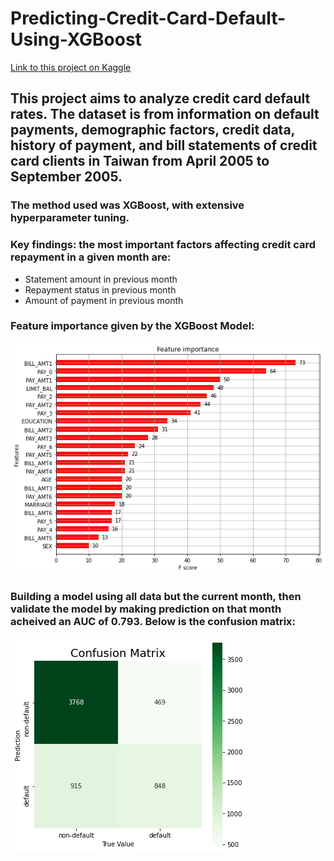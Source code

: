 # Predicting-Credit-Card-Default-Using-XGBoost

[Link to this project on Kaggle](https://www.kaggle.com/yuankunsong/predicting-credit-card-default-auc-0-793)

## This project aims to analyze credit card default rates. The dataset is from information on default payments, demographic factors, credit data, history of payment, and bill statements of credit card clients in Taiwan from April 2005 to September 2005.

### The method used was XGBoost, with extensive hyperparameter tuning.

### Key findings: the most important factors affecting credit card repayment in a given month are:
* Statement amount in previous month
* Repayment status in previous month
* Amount of payment in previous month

### Feature importance given by the XGBoost Model:
![alt text](https://github.com/charliesong66/Charlie_Song_DataScience_Portfolio/blob/master/images/creditcard1.png?raw=true)

### Building a model using all data but the current month, then validate the model by making prediction on that month acheived an AUC of 0.793. Below is the confusion matrix:
![alt text](https://github.com/charliesong66/Charlie_Song_DataScience_Portfolio/blob/master/images/creditcard2.png?raw=true)
